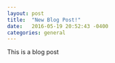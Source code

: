 ```yaml
---
layout: post
title:  "New Blog Post!"
date:   2016-05-19 20:52:43 -0400
categories: general
---
```


This is a blog post
